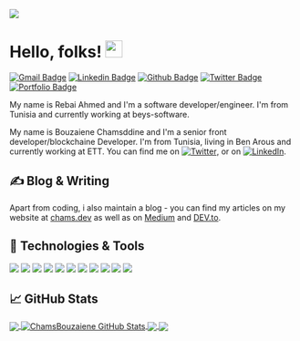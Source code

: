 

<!--
**ChamsBouzaiene/ChamsBouzaiene** is a ✨ _special_ ✨ repository because its `README.md` (this file) appears on your GitHub profile.

Here are some ideas to get you started:

- 🔭 I’m currently working on ...
- 🌱 I’m currently learning ...
- 👯 I’m looking to collaborate on ...
- 🤔 I’m looking for help with ...
- 💬 Ask me about ...
- 📫 How to reach me: ...
- 😄 Pronouns: ...
- ⚡ Fun fact: ...
-->

![](https://visitor-badge.glitch.me/badge?page_id=github.com/ChamsBouzaiene)
# Hello, folks! <img src="https://raw.githubusercontent.com/MartinHeinz/MartinHeinz/master/wave.gif" width="30px">
[![Gmail Badge](https://img.shields.io/badge/-bouzaiene.ch@gmail.com-c14438?style=flat&logo=Gmail&logoColor=white&link=mailto:bouzaiene.ch@gmail.com
)](mailto:rebai.ahmed@outlook.com) 
[![Linkedin Badge](https://img.shields.io/badge/-https://www.linkedin.com/in/chamsddine/-0072b1?style=flat&logo=Linkedin&logoColor=white&link=https://www.linkedin.com/in/https://www.linkedin.com/in/chamsddine//)](https://www.linkedin.com/in/https://www.linkedin.com/in/chamsddine//) [![Github Badge](https://img.shields.io/badge/-ChamsBouzaiene-grey?style=flat&logo=github&logoColor=white&link=https://github.com/ChamsBouzaiene/)](https://www.github.com/RebaiAhmed/) [![Twitter Badge](https://img.shields.io/badge/-https://twitter.com/shemsddine-00acee?style=flat&logo=twitter&logoColor=white&link=https://twitter.com/https://twitter.com/shemsddine/)](https://www.twitter.com/https://twitter.com/shemsddine/) [![Portfolio Badge](https://img.shields.io/badge/portfolio-web-blue?style=flat&link=https://chams.dev/)](https://chams.dev/) <p align='left'> My name is Rebai Ahmed and I'm a software developer/engineer. I'm from Tunisia and currently working at beys-software.</p>

My name is Bouzaiene Chamsddine and I'm a senior front developer/blockchaine Developer. I'm from Tunisia, living in Ben Arous and currently working at ETT. You can find me on [![Twitter][1.2]][1],  or on [![LinkedIn][3.2]][3].

## &#x270d; Blog & Writing

Apart from coding, i also maintain a blog - you can find my articles on my website at [chams.dev](https://chams.dev/) as well as on [Medium](https://medium.com/@bouzaiene.ch) and [DEV.to](https://dev.to/chamsddine).

## 🔧 Technologies & Tools
![](https://img.shields.io/badge/OS-Linux-informational?style=flat&logo=linux&logoColor=white&color=2bbc8a)
![](https://img.shields.io/badge/Editor-IntelliJ_IDEA-informational?style=flat&logo=intellij-idea&logoColor=white&color=2bbc8a)
![](https://img.shields.io/badge/Code-Python-informational?style=flat&logo=python&logoColor=white&color=2bbc8a)
![](https://img.shields.io/badge/Code-JavaScript-informational?style=flat&logo=javascript&logoColor=white&color=2bbc8a)
![](https://img.shields.io/badge/Code-Golang-informational?style=flat&logo=go&logoColor=white&color=2bbc8a)
![](https://img.shields.io/node/v/lts?style=flat&logo=go&logoColor=white&color=2bbc8a)
![](https://img.shields.io/badge/Code-Vue-informational?style=flat&logo=vue.js&logoColor=white&color=2bbc8a)
![](https://img.shields.io/badge/Shell-Bash-informational?style=flat&logo=gnu-bash&logoColor=white&color=2bbc8a)
![](https://img.shields.io/badge/Tools-PostgreSQL-informational?style=flat&logo=postgresql&logoColor=white&color=2bbc8a)
![](https://img.shields.io/badge/Tools-Docker-informational?style=flat&logo=docker&logoColor=white&color=2bbc8a)
![](https://img.shields.io/badge/Tools-Kubernetes-informational?style=flat&logo=kubernetes&logoColor=white&color=2bbc8a)


## &#x1f4c8; GitHub Stats

<a href="https://github.com/ChamsBouzaiene/ChamsBouzaiene">
  <img align="center" src="https://github-readme-stats.vercel.app/api/top-langs/?username=ChamsBouzaiene&hide=html&title_color=ffffff&text_color=c9cacc&icon_color=2bbc8a&bg_color=1d1f21" />
</a>
<a href="https://github.com/ChamsBouzaiene/ChamsBouzaiene">
  <img align="center" src="https://github-readme-stats.vercel.app/api?username=ChamsBouzaiene&show_icons=true&line_height=27&count_private=true&title_color=ffffff&text_color=c9cacc&icon_color=2bbc8a&bg_color=1d1f21" alt="ChamsBouzaiene GitHub Stats" />
</a>

<a href="https://github.com/ChamsBouzaiene/Poa-Blockchain-Docker-Compose-env">
  <img align="center" src="https://github-readme-stats.vercel.app/api/pin/?username=ChamsBouzaiene&repo=Poa-Blockchain-Docker-Compose-env&title_color=ffffff&text_color=c9cacc&icon_color=2bbc8a&bg_color=1d1f21" />
</a>


<a href="https://github.com/ChamsBouzaiene/san-kou7.JS">
  <img align="center" src="https://github-readme-stats.vercel.app/api/pin/?username=ChamsBouzaiene&repo=san-kou7.JS&title_color=ffffff&text_color=c9cacc&icon_color=2bbc8a&bg_color=1d1f21" />
</a>    
<!-- icons with padding -->

[1.1]: http://i.imgur.com/tXSoThF.png (twitter icon with padding)
[2.1]: http://i.imgur.com/0o48UoR.png (github icon with padding)

<!-- icons without padding -->

[1.2]: http://i.imgur.com/wWzX9uB.png (twitter icon without padding)
[2.2]: http://i.imgur.com/9I6NRUm.png (github icon without padding)
[3.2]: https://raw.githubusercontent.com/MartinHeinz/MartinHeinz/master/linkedin-3-16.png (LinkedIn icon without padding)


<!-- links to your social media accounts -->

[1]: https://twitter.com/shemsddine
[2]: https://github.com/ChamsBouzaiene
[3]: https://www.linkedin.com/in/chamsddine/


<!-- Resources -->
<!-- Icons: https://simpleicons.org/ -->
<!-- GitHub Stats: https://github.com/anuraghazra/github-readme-stats -->
<!-- Emojis: https://emojipedia.org/emoji/ -->
<!-- HTML Emojis: https://www.fileformat.info/index.htm -->
<!-- Shields: https://shields.io/ -->
<!-- Awesome GitHub Profile README: https://github.com/abhisheknaiidu/awesome-github-profile-readme -->
